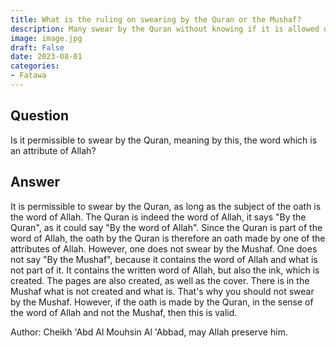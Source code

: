 ```yaml
---
title: What is the ruling on swearing by the Quran or the Mushaf?
description: Many swear by the Quran without knowing if it is allowed or not
image: image.jpg
draft: False
date: 2023-08-01
categories:
- Fatawa
---
```


## Question

Is it permissible to swear by the Quran, meaning by this, the word which is an attribute
of Allah?

## Answer

It is permissible to swear by the Quran, as long as the subject of the oath is the word of
Allah. The Quran is indeed the word of Allah, it says "By the Quran", as it could say "By
the word of Allah". Since the Quran is part of the word of Allah, the oath by the Quran is
therefore an oath made by one of the attributes of Allah. However, one does not swear by
the Mushaf. One does not say "By the Mushaf", because it contains the word of Allah and
what is not part of it. It contains the written word of Allah, but also the ink, which is
created. The pages are also created, as well as the cover. There is in the Mushaf what is
not created and what is. That's why you should not swear by the Mushaf. However, if the
oath is made by the Quran, in the sense of the word of Allah and not the Mushaf, then this
is valid.

Author: Cheikh 'Abd Al Mouhsin Al 'Abbad, may Allah preserve him.
